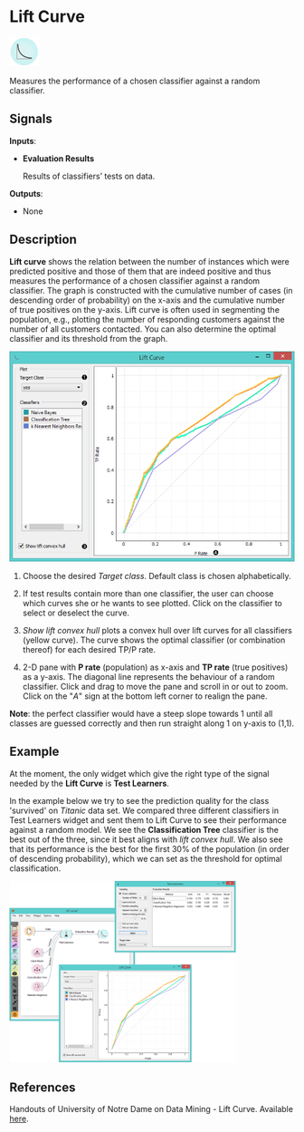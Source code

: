 Lift Curve
==========

![image](icons/lift-curve.png)

Measures the performance of a chosen classifier against a random classifier.

Signals
-------

**Inputs**:

- **Evaluation Results**

  Results of classifiers’ tests on data.

**Outputs**:

- None

Description
-----------

**Lift curve** shows the relation between the number of instances which were
predicted positive and those of them that are indeed positive and thus measures
the performance of a chosen classifier against a random classifier. The graph
is constructed with the cumulative number of cases (in descending order of probability)
on the x-axis and the cumulative number of true positives on the y-axis. Lift curve 
is often used in segmenting the population, e.g., plotting the
number of responding customers against the number of all customers
contacted. You can also determine the optimal classifier and its threshold from the graph.

![image](images/LiftCurve-stamped.png)

1. Choose the desired *Target class*. Default class is chosen alphabetically.

2. If test results contain more than one classifier, the user can
choose which curves she or he wants to see plotted. Click on the classifier
to select or deselect the curve.

3. *Show lift convex hull* plots a convex hull over lift curves for all
classifiers (yellow curve). The curve shows the optimal classifier (or combination
thereof) for each desired TP/P rate.

4. 2-D pane with **P rate** (population) as x-axis and **TP rate** (true positives) as 
a y-axis. The diagonal line represents the behaviour of a random classifier. Click
and drag to move the pane and scroll in or out to zoom. Click on the "*A*" sign at the
bottom left corner to realign the pane.

**Note**: the perfect classifier would have a steep slope towards 1 until all classes
are guessed correctly and then run straight along 1 on y-axis to (1,1). 

Example
-------

At the moment, the only widget which give the right type of the signal
needed by the **Lift Curve** is **Test Learners**.

In the example below we try to see the prediction quality for the class 'survived' on *Titanic*
data set. We compared three different classifiers in Test Learners widget and sent them to
Lift Curve to see their performance against a random model. We see the **Classification Tree** classifier
is the best out of the three, since it best aligns with *lift convex hull*. We also see that its performance
is the best for the first 30% of the population (in order of descending probability),
which we can set as the threshold for optimal classification.

<img src="images/LiftCurve-example.png" alt="image" width="400">

References
----------

Handouts of University of Notre Dame on Data Mining - Lift Curve. Available [here](https://www3.nd.edu/~busiforc/handouts/DataMining/Lift%20Charts.html).
